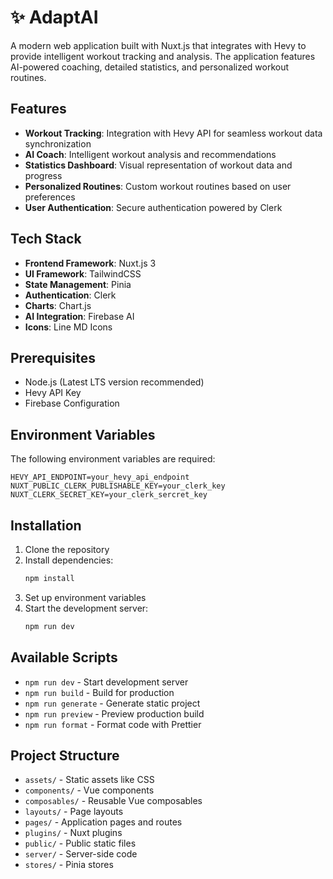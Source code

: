 # ✨ AdaptAI

A modern web application built with Nuxt.js that integrates with Hevy to provide intelligent workout tracking and analysis. The application features AI-powered coaching, detailed statistics, and personalized workout routines.

## Features

- **Workout Tracking**: Integration with Hevy API for seamless workout data synchronization
- **AI Coach**: Intelligent workout analysis and recommendations
- **Statistics Dashboard**: Visual representation of workout data and progress
- **Personalized Routines**: Custom workout routines based on user preferences
- **User Authentication**: Secure authentication powered by Clerk

## Tech Stack

- **Frontend Framework**: Nuxt.js 3
- **UI Framework**: TailwindCSS
- **State Management**: Pinia
- **Authentication**: Clerk
- **Charts**: Chart.js
- **AI Integration**: Firebase AI
- **Icons**: Line MD Icons

## Prerequisites

- Node.js (Latest LTS version recommended)
- Hevy API Key
- Firebase Configuration

## Environment Variables

The following environment variables are required:

```env
HEVY_API_ENDPOINT=your_hevy_api_endpoint
NUXT_PUBLIC_CLERK_PUBLISHABLE_KEY=your_clerk_key
NUXT_CLERK_SECRET_KEY=your_clerk_sercret_key
```

## Installation

1. Clone the repository
2. Install dependencies:
   ```bash
   npm install
   ```
3. Set up environment variables
4. Start the development server:
   ```bash
   npm run dev
   ```

## Available Scripts

- `npm run dev` - Start development server
- `npm run build` - Build for production
- `npm run generate` - Generate static project
- `npm run preview` - Preview production build
- `npm run format` - Format code with Prettier

## Project Structure

- `assets/` - Static assets like CSS
- `components/` - Vue components
- `composables/` - Reusable Vue composables
- `layouts/` - Page layouts
- `pages/` - Application pages and routes
- `plugins/` - Nuxt plugins
- `public/` - Public static files
- `server/` - Server-side code
- `stores/` - Pinia stores 